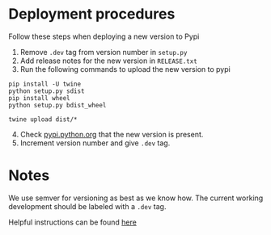 # Deployment procedures

Follow these steps when deploying a new version to Pypi

1. Remove `.dev` tag from version number in `setup.py`
2. Add release notes for the new version in `RELEASE.txt`
3. Run the following commands to upload the new version to pypi

```
pip install -U twine
python setup.py sdist
pip install wheel
python setup.py bdist_wheel
```

```
twine upload dist/*
```

4. Check [pypi.python.org](pypi.python.org) that the new version is present.
5. Increment version number and give `.dev` tag.


# Notes

We use semver for versioning as best as we know how. The current working development should be labeled with a `.dev` tag.


Helpful instructions can be found [here](https://github.com/fhamborg/news-please/wiki/PyPI---How-to-upload-a-new-version)
